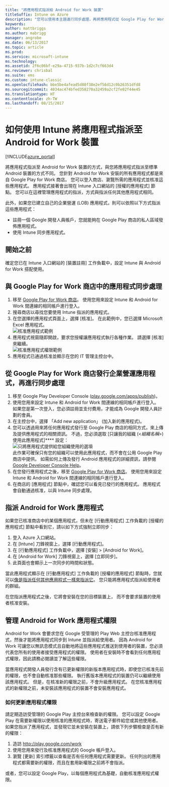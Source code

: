 ```yaml
---
title: "將應用程式指派給 Android for Work 裝置"
titleSuffix: Intune on Azure
description: "您可以使用本主題進行同步處理，再將應用程式從 Google Play for Work 商店指派給 Android for Work 裝置。"
keywords: 
author: mattbriggs
ms.author: mabrigg
manager: angrobe
ms.date: 06/13/2017
ms.topic: article
ms.prod: 
ms.service: microsoft-intune
ms.technology: 
ms.assetid: 2f6c06bf-e29a-4715-937b-1d2c7cf663d4
ms.reviewer: chrisbal
ms.suite: ems
ms.custom: intune-classic
ms.openlocfilehash: bbe5be4afead5d80f38e2ef56d12c0b26351dfd8
ms.sourcegitcommit: 4034ac474bfed358270a32459a2cf2fe02f44e45
ms.translationtype: HT
ms.contentlocale: zh-TW
ms.lasthandoff: 08/15/2017
---
```

# <a name="how-to-assign-apps-to-android-for-work-devices-with-intune"></a>如何使用 Intune 將應用程式指派至 Android for Work 裝置

[!INCLUDE[azure_portal](./includes/azure_portal.md)]

將應用程式指派至 Android for Work 裝置的方式，與您將應用程式指派至標準 Android 裝置的方式不同。 您針對 Android for Work 安裝的所有應用程式都是來自 Google Play for Work 商店。 您可以登入商店、瀏覽所需的應用程式並核准這些應用程式。
應用程式接著會出現在 Intune 入口網站的 [授權的應用程式] 節點。 您可以在這裡管理應用程式的指派，方式與指派任何其他應用程式相同。

此外，如果您已建立自己的企業營運 (LOB) 應用程式，則可以依照以下方式指派這些應用程式：
- 註冊一個 Google 開發人員帳戶，您就能夠在 Google Play 商店的私人區域發佈應用程式。
- 使用 Intune 同步應用程式。

## <a name="before-you-start"></a>開始之前

確定您已在 Intune 入口網站的 [裝置註冊] 工作負載中，設定 Intune 與 Android for Work 搭配使用。

## <a name="synchronize-an-app-from-the-google-play-for-work-store"></a>與 Google Play for Work 商店中的應用程式同步處理

1. 移至 [Google Play for Work 商店](https://play.google.com/work)。 使用您用來設定 Intune 和 Android for Work 間連線的相同帳戶進行登入。
2. 搜尋商店以尋找您要使用 Intune 指派的應用程式。
3. 在您選擇的應用程式頁面上，選擇 [核准]。 在此範例中，您已選擇 Microsoft Excel 應用程式。<br>
  ![核准應用程式範例](media/approve.png)
4. 應用程式視窗隨即開啟，要求您授權讓應用程式執行各種作業。 請選擇 [核准] 來繼續。<br>
  ![核准應用程式權限範例](media/approve-app-permissions.png)
5. 應用程式已通過核准並顯示在您的 IT 管理主控台中。

## <a name="publish-then-synchronize-a-line-of-business-app-from-the-google-play-for-work-store"></a>從 Google Play for Work 商店發行企業營運應用程式，再進行同步處理

1. 移至 Google Play Developer Console ([play.google.com/apps/publish](https://play.google.com/apps/publish))。
2. 使用您用來設定 Intune 和 Android for Work 間連線的相同帳戶進行登入。 如果您是第一次登入，您必須註冊並支付費用，才能成為 Google 開發人員計劃的會員。
3. 在主控台中，選擇 「Add new application」 \(加入新的應用程式)。
4. 您可以透過用來將任何應用程式發行至 Google Play 商店的相同方式，來上傳及提供應用程式的相關資訊。 不過，您必須選取 [只讓我的組織 (<*組織名稱*>) 使用此應用程式]**** 設定：<br>
  ![只將應用程式提供給您組織使用的選項](media/restrict.png)<br>
此作業可確保只有您的組織可以使用此應用程式，而不會在公用 Google Play 商店中提供。
如需如何上傳及發行 Android 應用程式的詳細資訊，請參閱 [Google Developer Console Help](https://support.google.com/googleplay/android-developer/answer/113469)。
5. 在您發行應用程式之後，移至 [Google Play for Work 商店](https://play.google.com/work)。 使用您用來設定 Intune 和 Android for Work 間連線的相同帳戶進行登入。
6. 在商店的 [應用程式] 節點中，確認您可以看見已發行的應用程式。 應用程式會自動通過核准，以與 Intune 同步處理。

## <a name="assign-an-android-for-work-app"></a>指派 Android for Work 應用程式

如果您已核准商店中的某個應用程式，但未在 [行動應用程式] 工作負載的 [授權的應用程式] 節點中看到它，請以如下方式強制立即同步：

1. 登入 Azure 入口網站。
2. 在 [Intune] 刀鋒視窗上，選擇 [行動應用程式]。
3. 在 [行動應用程式] 工作負載中，選擇 [安裝] > [Android for Work]。
4. 在 [Android for Work] 刀鋒視窗上，選擇 [立即同步]。
5. 此頁面也會顯示上一次同步的時間和狀態。

當此應用程式顯示在 [行動應用程式] 工作負載的 [授權的應用程式] 節點時，您就可以[像是指派任何其他應用程式一樣來指派它](/intune-azure/manage-apps/deploy-apps)。 您只能將應用程式指派給使用者的群組。

在您指派應用程式之後，它將會安裝在您的目標裝置上， 而不會要求裝置的使用者核准安裝。

## <a name="manage-android-for-work-app-permissions"></a>管理 Android for Work 應用程式權限
Android for Work 會要求您在 Google 受管理的 Play Web 主控台核准應用程式，然後才能將應用程式同步到 Intune 並指派給使用者。  因為 Android for Work 可讓您以無訊息模式且自動地將這些應用程式推送到使用者的裝置，您必須代表您所有的使用者接受應用程式的權限。  使用者在安裝時不會看到任何應用程式權限，因此請務必閱讀並了解這些權限。

當應用程式開發人員發行含有已更新權限的新版本應用程式時，即使您已核准先前的權限，也不會自動核准那些權限。 執行舊版本應用程式的裝置仍可以繼續使用該應用程式。 但是，在核准新的權限之前，不會升級應用程式。 在您核准應用程式的新權限之前，未安裝該應用程式的裝置不會安裝應用程式。

### <a name="how-to-update-app-permissions"></a>如何更新應用程式權限

請定期造訪受管理的 Google Play 主控台來檢查新的權限。 您可以設定 Google Play 在需要新權限以使用核准的應用程式時，寄送電子郵件給您或其他使用者。 如果您指派了應用程式，並發現它並未安裝在裝置上，請依下列步驟檢查是否有新的權限：

1. 造訪 http://play.google.com/work
2. 使用您用來發行及核准應用程式的 Google 帳戶登入。
3. 瀏覽 [更新] 索引標籤以查看是否有任何應用程式需要更新。  任何列出的應用程式都需要新的權限，而且在套用新權限之前將不會指派。  

或者，您可以設定 Google Play，以每個應用程式為基礎，自動核准應用程式權限。 




